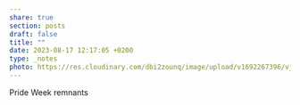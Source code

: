 ```yaml
---
share: true
section: posts
draft: false
title: ""
date: 2023-08-17 12:17:05 +0200
type: _notes
photo: https://res.cloudinary.com/dbi2zounq/image/upload/v1692267396/vjz44eliyz9loikhh7ub.jpg
---
```



Pride Week remnants
